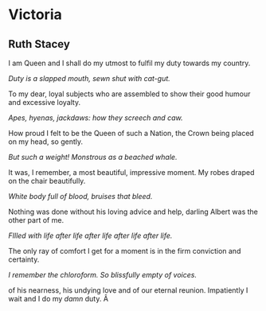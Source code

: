 # Victoria
## Ruth Stacey
I am Queen and I shall do my utmost to fulfil
my duty towards my country.

 _Duty is a slapped mouth, sewn shut with cat-gut._

To my dear, loyal subjects who are assembled to show
their good humour and excessive loyalty.

 _Apes, hyenas, jackdaws: how they screech and caw._

How proud I felt to be the Queen of such a Nation,
the Crown being placed on my head, so gently.

 _But such a weight! Monstrous as a beached whale._

It was, I remember, a most beautiful, impressive moment.
My robes draped on the chair beautifully.

 _White body full of blood, bruises that bleed._

Nothing was done without his loving advice and help,
darling Albert was the other part of me.

 _FIlled with_ _life after life after life after life after life._

The only ray of comfort I get for a moment is in the firm
conviction and certainty.

 _I remember the chloroform. So blissfully empty of voices._

of his nearness, his undying love and of our eternal reunion.
Impatiently I wait and I do my _damn_ duty.
Â
